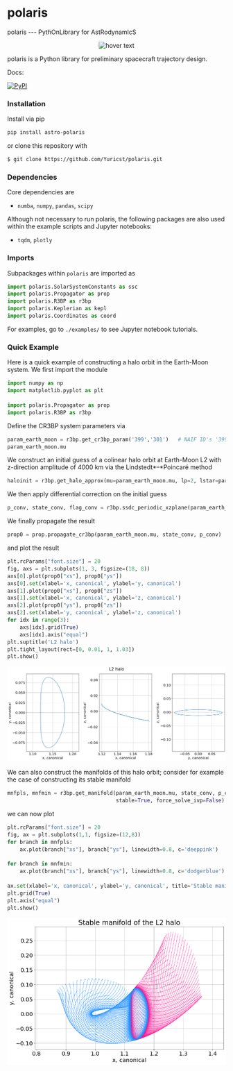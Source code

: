 # polaris
 polaris --- PythOnLibrary for AstRodynamIcS

<p align="center">
  <img src="./etc/polaris_logo.png" width="550" title="hover text">
</p>
polaris is a Python library for preliminary spacecraft trajectory design. 

Docs: 

[![PyPI](https://img.shields.io/pypi/v/astro-polaris.svg?style=for-the-badge)](https://pypi.org/project/astro-polaris/)


### Installation
Install via pip

```bash
pip install astro-polaris
```

or clone this repository with

```bash
$ git clone https://github.com/Yuricst/polaris.git
```



### Dependencies

Core dependencies are

- `numba`, `numpy`, `pandas`, `scipy`

Although not necessary to run polaris, the following packages are also used within the example scripts and Jupyter notebooks:
- `tqdm`, `plotly`

  

### Imports

Subpackages within `polaris`  are imported as

```python
import polaris.SolarSystemConstants as ssc
import polaris.Propagator as prop
import polaris.R3BP as r3bp
import polaris.Keplerian as kepl
import polaris.Coordinates as coord
```

For examples, go to ```./examples/``` to see Jupyter notebook tutorials. 


### Quick Example

Here is a quick example of constructing a halo orbit in the Earth-Moon system. We first import the module

```python
import numpy as np
import matplotlib.pyplot as plt

import polaris.Propagator as prop
import polaris.R3BP as r3bp
```

Define the CR3BP system parameters via

```python
param_earth_moon = r3bp.get_cr3bp_param('399','301')   # NAIF ID's '399': Earth, '301': Moon
param_earth_moon.mu
```

We construct an initial guess of a colinear halo orbit at Earth-Moon L2 with z-direction amplitude of 4000 km via the Lindstedt*–*Poincaré method

```python
haloinit = r3bp.get_halo_approx(mu=param_earth_moon.mu, lp=2, lstar=param_earth_moon.lstar, az_km=4000, family=1, phase=0.0)
```

We then apply differential correction on the initial guess

```python
p_conv, state_conv, flag_conv = r3bp.ssdc_periodic_xzplane(param_earth_moon.mu, haloinit["state_guess"],haloinit["period_guess"], fix="z", message=False)
```

We finally propagate the result

```python
prop0 = prop.propagate_cr3bp(param_earth_moon.mu, state_conv, p_conv)
```

and plot the result

```python
plt.rcParams["font.size"] = 20
fig, axs = plt.subplots(1, 3, figsize=(18, 8))
axs[0].plot(prop0["xs"], prop0["ys"])
axs[0].set(xlabel='x, canonical', ylabel='y, canonical')
axs[1].plot(prop0["xs"], prop0["zs"])
axs[1].set(xlabel='x, canonical', ylabel='z, canonical')
axs[2].plot(prop0["ys"], prop0["zs"])
axs[2].set(xlabel='y, canonical', ylabel='z, canonical')
for idx in range(3):
    axs[idx].grid(True)
    axs[idx].axis("equal")
plt.suptitle('L2 halo')
plt.tight_layout(rect=[0, 0.01, 1, 1.03])
plt.show()
```
<p align="center">
  <img src="./etc/earthmoon_l2halo_4000km.png" width="800" title="hover text">
</p>

We can also construct the manifolds of this halo orbit; consider for example the case of constructing its stable manifold

```python
mnfpls, mnfmin = r3bp.get_manifold(param_earth_moon.mu, state_conv, p_conv, tf_manif=5.0, lstar=param_earth_moon.lstar, 
                                   stable=True, force_solve_ivp=False)
```

we can now plot

```python
plt.rcParams["font.size"] = 20
fig, ax = plt.subplots(1,1, figsize=(12,8))
for branch in mnfpls:
    ax.plot(branch["xs"], branch["ys"], linewidth=0.8, c='deeppink')
    
for branch in mnfmin:
    ax.plot(branch["xs"], branch["ys"], linewidth=0.8, c='dodgerblue')

ax.set(xlabel='x, canonical', ylabel='y, canonical', title='Stable manifold of the L2 halo')
plt.grid(True)
plt.axis("equal")
plt.show()
```
<p align="center">
  <img src="./etc/earthmoon_l2halo_4000km_manifold.png" width="550" title="hover text">
</p>
